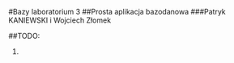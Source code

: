 #Bazy laboratorium 3
##Prosta aplikacja bazodanowa
###Patryk KANIEWSKI i Wojciech Złomek

##TODO:

1.